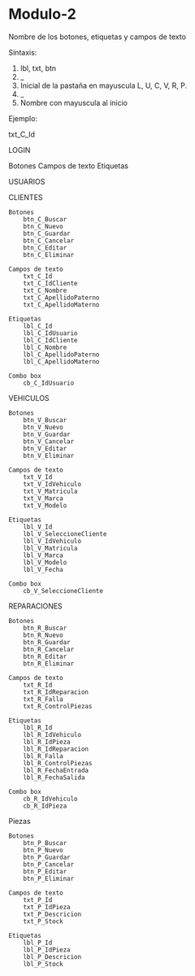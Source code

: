 # Modulo-2

Nombre de los botones, etiquetas y campos de texto

Sintaxis: 
1. lbl, txt, btn
2. _
3. Inicial de la pastaña en mayuscula L, U, C, V, R, P.
4. _
5. Nombre con mayuscula al inicio

Ejemplo: 

txt_C_Id

LOGIN

Botones
Campos de texto
Etiquetas

USUARIOS


CLIENTES

    Botones
        btn_C_Buscar
        btn_C_Nuevo
        btn_C_Guardar
        btn_C_Cancelar
        btn_C_Editar
        btn_C_Eliminar

    Campos de texto
        txt_C_Id
        txt_C_IdCliente
        txt_C_Nombre
        txt_C_ApellidoPaterno
        txt_C_ApellidoMaterno

    Etiquetas
        lbl_C_Id
        lbl_C_IdUsuario
        lbl_C_IdCliente
        lbl_C_Nombre
        lbl_C_ApellidoPaterno
        lbl_C_ApellidoMaterno

    Combo box
        cb_C_IdUsuario

VEHICULOS

    Botones
        btn_V_Buscar
        btn_V_Nuevo
        btn_V_Guardar
        btn_V_Cancelar
        btn_V_Editar
        btn_V_Eliminar

    Campos de texto
        txt_V_Id
        txt_V_IdVehiculo
        txt_V_Matricula
        txt_V_Marca
        txt_V_Modelo        

    Etiquetas
        lbl_V_Id
        lbl_V_SeleccioneCliente
        lbl_V_IdVehiculo
        lbl_V_Matricula
        lbl_V_Marca
        lbl_V_Modelo
        lbl_V_Fecha

    Combo box
        cb_V_SeleccioneCliente
            

REPARACIONES

    Botones
        btn_R_Buscar
        btn_R_Nuevo
        btn_R_Guardar
        btn_R_Cancelar
        btn_R_Editar
        btn_R_Eliminar

    Campos de texto
        txt_R_Id
        txt_R_IdReparacion
        txt_R_Falla
        txt_R_ControlPiezas           

    Etiquetas
        lbl_R_Id
        lbl_R_IdVehiculo
        lbl_R_IdPieza
        lbl_R_IdReparacion
        lbl_R_Falla
        lbl_R_ControlPiezas
        lbl_R_FechaEntrada
        lbl_R_FechaSalida

    Combo box
        cb_R_IdVehiculo
        cb_R_IdPieza
        
Piezas

    Botones
        btn_P_Buscar
        btn_P_Nuevo
        btn_P_Guardar
        btn_P_Cancelar
        btn_P_Editar
        btn_P_Eliminar 

    Campos de texto
        txt_P_Id
        txt_P_IdPieza
        txt_P_Descricion
        txt_P_Stock                 

    Etiquetas
        lbl_P_Id
        lbl_P_IdPieza
        lbl_P_Descricion
        lbl_P_Stock
        



